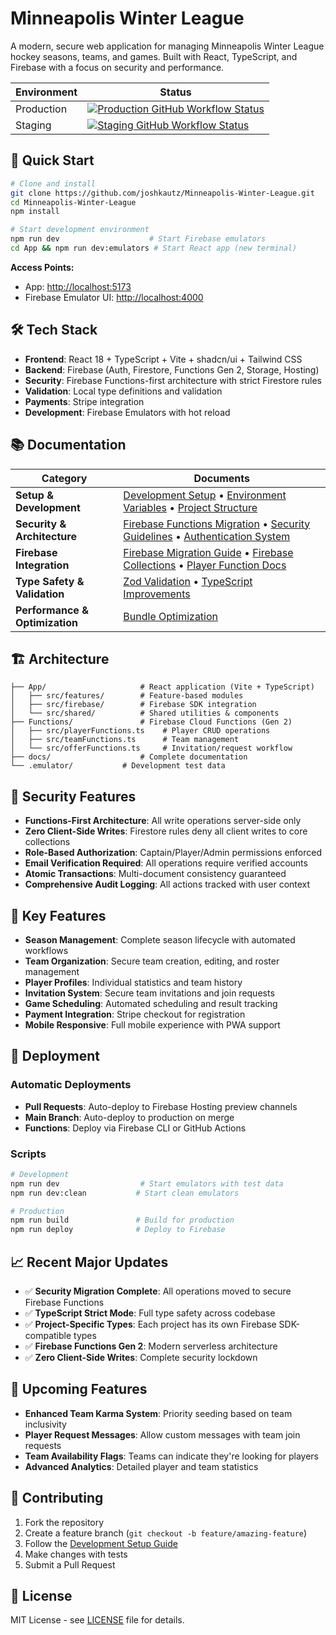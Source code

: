 # Minneapolis Winter League

A modern, secure web application for managing Minneapolis Winter League hockey seasons, teams, and games. Built with React, TypeScript, and Firebase with a focus on security and performance.

| Environment | Status                                                                                                                                                                                                                                                     |
| ----------- | ---------------------------------------------------------------------------------------------------------------------------------------------------------------------------------------------------------------------------------------------------------- |
| Production  | [![Production GitHub Workflow Status](https://github.com/joshkautz/Minneapolis-Winter-League/actions/workflows/firebase-hosting-merge.yml/badge.svg)](https://github.com/joshkautz/Minneapolis-Winter-League/actions/workflows/firebase-hosting-merge.yml) |
| Staging     | [![Staging GitHub Workflow Status](https://github.com/joshkautz/Minneapolis-Winter-League/actions/workflows/firebase-hosting-merge.yml/badge.svg)](https://github.com/joshkautz/Minneapolis-Winter-League/actions/workflows/firebase-hosting-merge.yml)    |

## 🚀 Quick Start

```bash
# Clone and install
git clone https://github.com/joshkautz/Minneapolis-Winter-League.git
cd Minneapolis-Winter-League
npm install

# Start development environment
npm run dev                    # Start Firebase emulators
cd App && npm run dev:emulators # Start React app (new terminal)
```

**Access Points:**

- App: <http://localhost:5173>
- Firebase Emulator UI: <http://localhost:4000>

## 🛠️ Tech Stack

- **Frontend**: React 18 + TypeScript + Vite + shadcn/ui + Tailwind CSS
- **Backend**: Firebase (Auth, Firestore, Functions Gen 2, Storage, Hosting)
- **Security**: Firebase Functions-first architecture with strict Firestore rules
- **Validation**: Local type definitions and validation
- **Payments**: Stripe integration
- **Development**: Firebase Emulators with hot reload

## 📚 Documentation

| Category                       | Documents                                                                                                                                                                                  |
| ------------------------------ | ------------------------------------------------------------------------------------------------------------------------------------------------------------------------------------------ |
| **Setup & Development**        | [Development Setup](./docs/DEVELOPMENT_SETUP.md) • [Environment Variables](./docs/ENVIRONMENT_VARIABLES.md) • [Project Structure](./docs/PROJECT_STRUCTURE.md)                             |
| **Security & Architecture**    | [Firebase Functions Migration](./docs/FIREBASE_FUNCTIONS_MIGRATION_STATUS.md) • [Security Guidelines](./docs/SECURITY.md) • [Authentication System](./docs/AUTHENTICATION_SYSTEM.md)       |
| **Firebase Integration**       | [Firebase Migration Guide](./docs/FIREBASE_MIGRATION.md) • [Firebase Collections](./docs/FIREBASE_COLLECTIONS_README.md) • [Player Function Docs](./docs/PLAYER_FUNCTION_DOCUMENTATION.md) |
| **Type Safety & Validation**   | [Zod Validation](./docs/ZOD_VALIDATION_ANALYSIS.md) • [TypeScript Improvements](./docs/TYPESCRIPT_IMPROVEMENTS.md)                                                                         |
| **Performance & Optimization** | [Bundle Optimization](./docs/BUNDLE_OPTIMIZATION.md)                                                                                                                                       |

## 🏗️ Architecture

```
├── App/                     # React application (Vite + TypeScript)
│   ├── src/features/        # Feature-based modules
│   ├── src/firebase/        # Firebase SDK integration
│   └── src/shared/          # Shared utilities & components
├── Functions/               # Firebase Cloud Functions (Gen 2)
│   ├── src/playerFunctions.ts    # Player CRUD operations
│   ├── src/teamFunctions.ts      # Team management
│   └── src/offerFunctions.ts     # Invitation/request workflow
├── docs/                    # Complete documentation
└── .emulator/           # Development test data
```

## 🔐 Security Features

- **Functions-First Architecture**: All write operations server-side only
- **Zero Client-Side Writes**: Firestore rules deny all client writes to core collections
- **Role-Based Authorization**: Captain/Player/Admin permissions enforced
- **Email Verification Required**: All operations require verified accounts
- **Atomic Transactions**: Multi-document consistency guaranteed
- **Comprehensive Audit Logging**: All actions tracked with user context

## 🎯 Key Features

- **Season Management**: Complete season lifecycle with automated workflows
- **Team Organization**: Secure team creation, editing, and roster management
- **Player Profiles**: Individual statistics and team history
- **Invitation System**: Secure team invitations and join requests
- **Game Scheduling**: Automated scheduling and result tracking
- **Payment Integration**: Stripe checkout for registration
- **Mobile Responsive**: Full mobile experience with PWA support

## 🚀 Deployment

### Automatic Deployments

- **Pull Requests**: Auto-deploy to Firebase Hosting preview channels
- **Main Branch**: Auto-deploy to production on merge
- **Functions**: Deploy via Firebase CLI or GitHub Actions

### Scripts

```bash
# Development
npm run dev                  # Start emulators with test data
npm run dev:clean           # Start clean emulators

# Production
npm run build               # Build for production
npm run deploy              # Deploy to Firebase
```

## 📈 Recent Major Updates

- ✅ **Security Migration Complete**: All operations moved to secure Firebase Functions
- ✅ **TypeScript Strict Mode**: Full type safety across codebase
- ✅ **Project-Specific Types**: Each project has its own Firebase SDK-compatible types
- ✅ **Firebase Functions Gen 2**: Modern serverless architecture
- ✅ **Zero Client-Side Writes**: Complete security lockdown

## 🔮 Upcoming Features

- **Enhanced Team Karma System**: Priority seeding based on team inclusivity
- **Player Request Messages**: Allow custom messages with team join requests
- **Team Availability Flags**: Teams can indicate they're looking for players
- **Advanced Analytics**: Detailed player and team statistics

## 🤝 Contributing

1. Fork the repository
2. Create a feature branch (`git checkout -b feature/amazing-feature`)
3. Follow the [Development Setup Guide](./docs/DEVELOPMENT_SETUP.md)
4. Make changes with tests
5. Submit a Pull Request

## 📄 License

MIT License - see [LICENSE](LICENSE) file for details.

